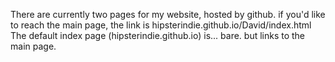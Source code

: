 There are currently two pages for my website, hosted by github. if you'd like to reach the main page, the link is hipsterindie.github.io/David/index.html
The default index page (hipsterindie.github.io) is... bare. but links to the main page.
